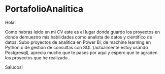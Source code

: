 # PortafolioAnalitica

Hola!

Como habras leido en mi CV este es el lugar donde guardo los proyectos en donde demuestro mis habilidades como analista de datos y cientifico de datos. Subo proyectos de analítica
en Power Bi, de machine learning en Python o de gestión de consultas con SQL (actualmente estoy usando Postgresql), aprecio mucho que te pases por aqui y espero que te agraden
los proyectos que he realizado.

Saludos!
